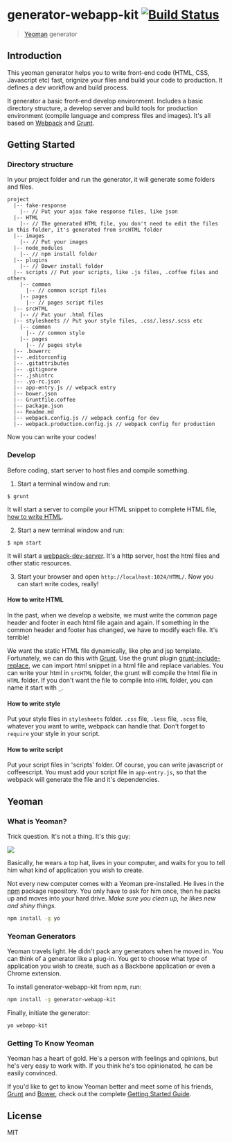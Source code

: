 # generator-webapp-kit [![Build Status](https://secure.travis-ci.org/fordlee404/generator-webapp-kit.png?branch=master)](https://travis-ci.org/fordlee404/generator-webapp-kit)

> [Yeoman](http://yeoman.io) generator

## Introduction

This yeoman generator helps you to write front-end code (HTML, CSS, Javascript etc) fast, orignize your files and build your code to production. It defines a dev workflow and build process.

It generator a basic front-end develop environment. Includes a basic directory structure, a develop server and build tools for production environment (compile language and compress files and images). It's all based on [Webpack](http://webpack.github.io) and [Grunt](http://gruntjs.com).

## Getting Started

### Directory structure

In your project folder and run the generator, it will generate some folders and files. 

```
project
  |-- fake-response
    |-- // Put your ajax fake response files, like json
  |-- HTML
    |-- // The generated HTML file, you don't need to edit the files in this folder, it's generated from srcHTML folder
  |-- images
    |-- // Put your images
  |-- node_modules
    |-- // npm install folder
  |-- plugins
    |-- // Bower install folder
  |-- scripts // Put your scripts, like .js files, .coffee files and others
    |-- common
      |-- // common script files
    |-- pages
      |-- // pages script files
  |-- srcHTML
    |-- // Put your .html files
  |-- stylesheets // Put your style files, .css/.less/.scss etc
    |-- common
      |-- // common style
    |-- pages
      |-- // pages style
  |-- .bowerrc
  |-- .editorconfig
  |-- .gitattributes
  |-- .gitignore
  |-- .jshintrc
  |-- .yo-rc.json
  |-- app-entry.js // webpack entry
  |-- bower.json
  |-- Gruntfile.coffee
  |-- package.json
  |-- Readme.md
  |-- webpack.config.js // webpack config for dev
  |-- webpack.production.config.js // webpack config for production
```

Now you can write your codes!

### Develop

Before coding, start server to host files and compile something.

1. Start a terminal window and run:

  ```
  $ grunt
  ```

  It will start a server to compile your HTML snippet to complete HTML file, [how to write HTML](#user-content-HTML).

2. Start a new terminal window and run:

  ```
  $ npm start
  ```

  It will start a [webpack-dev-server](http://webpack.github.io/docs/webpack-dev-server.html). It's a http server, host the html files and other static resources.

3. Start your browser and open `http://localhost:1024/HTML/`. Now you can start write codes, really!

<h4 id="HTML">How to write HTML</h4>

In the past, when we develop a website, we must write the common page header and footer in each html file again and again. If something in the common header and footer has changed, we have to modify each file. It's terrible!

We want the static HTML file dynamically, like php and jsp template. Fortunately, we can do this with [Grunt](http://gruntjs.com). Use the grunt plugin [grunt-include-replace](https://github.com/alanshaw/grunt-include-replace), we can import html snippet in a html file and replace variables. You can write your html in `srcHTML` folder, the grunt will compile the html file in `HTML` folder. If you don't want the file to compile into `HTML` folder, you can name it start with `_`.

#### How to write style

Put your style files in `stylesheets` folder. `.css` file, `.less` file, `.scss` file, whatever you want to write, webpack can handle that. Don't forget to `require` your style in your script.

#### How to write script

Put your script files in 'scripts' folder. Of course, you can write javascript or coffeescript. You must add your script file in `app-entry.js`, so that the webpack will generate the file and it's dependencies.

## Yeoman

### What is Yeoman?

Trick question. It's not a thing. It's this guy:

![](http://i.imgur.com/JHaAlBJ.png)

Basically, he wears a top hat, lives in your computer, and waits for you to tell him what kind of application you wish to create.

Not every new computer comes with a Yeoman pre-installed. He lives in the [npm](https://npmjs.org) package repository. You only have to ask for him once, then he packs up and moves into your hard drive. *Make sure you clean up, he likes new and shiny things.*

```bash
npm install -g yo
```

### Yeoman Generators

Yeoman travels light. He didn't pack any generators when he moved in. You can think of a generator like a plug-in. You get to choose what type of application you wish to create, such as a Backbone application or even a Chrome extension.

To install generator-webapp-kit from npm, run:

```bash
npm install -g generator-webapp-kit
```

Finally, initiate the generator:

```bash
yo webapp-kit
```

### Getting To Know Yeoman

Yeoman has a heart of gold. He's a person with feelings and opinions, but he's very easy to work with. If you think he's too opinionated, he can be easily convinced.

If you'd like to get to know Yeoman better and meet some of his friends, [Grunt](http://gruntjs.com) and [Bower](http://bower.io), check out the complete [Getting Started Guide](https://github.com/yeoman/yeoman/wiki/Getting-Started).


## License

MIT
